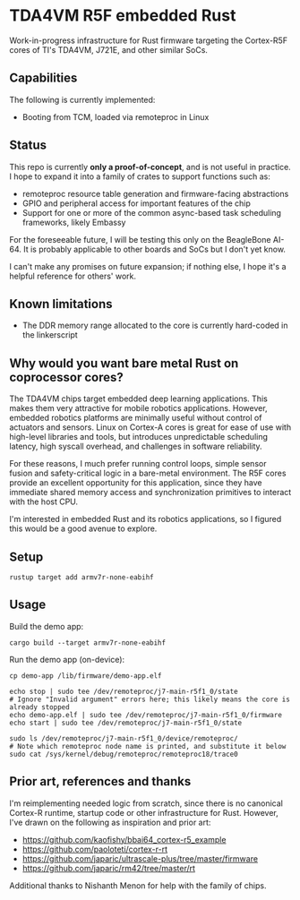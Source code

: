 # TDA4VM R5F embedded Rust

Work-in-progress infrastructure for Rust firmware targeting the Cortex-R5F cores of TI's TDA4VM,
J721E, and other similar SoCs.

## Capabilities

The following is currently implemented:
- Booting from TCM, loaded via remoteproc in Linux

## Status

This repo is currently **only a proof-of-concept**, and is not useful in practice. I hope to expand
it into a family of crates to support functions such as:

- remoteproc resource table generation and firmware-facing abstractions
- GPIO and peripheral access for important features of the chip
- Support for one or more of the common async-based task scheduling frameworks, likely Embassy

For the foreseeable future, I will be testing this only on the BeagleBone AI-64. It is probably
applicable to other boards and SoCs but I don't yet know.

I can't make any promises on future expansion; if nothing else, I hope it's a helpful reference for
others' work.

## Known limitations

- The DDR memory range allocated to the core is currently hard-coded in the linkerscript

## Why would you want bare metal Rust on coprocessor cores?

The TDA4VM chips target embedded deep learning applications. This makes them very attractive for
mobile robotics applications. However, embedded robotics platforms are minimally useful without
control of actuators and sensors. Linux on Cortex-A cores is great for ease of use with high-level
libraries and tools, but introduces unpredictable scheduling latency, high syscall overhead, and
challenges in software reliability.

For these reasons, I much prefer running control loops, simple sensor fusion and safety-critical
logic in a bare-metal environment. The R5F cores provide an excellent opportunity for this
application, since they have immediate shared memory access and synchronization primitives to
interact with the host CPU.

I'm interested in embedded Rust and its robotics applications, so I figured this would be a good
avenue to explore.

## Setup

```
rustup target add armv7r-none-eabihf
```

## Usage

Build the demo app:

```
cargo build --target armv7r-none-eabihf
```

Run the demo app (on-device):

```
cp demo-app /lib/firmware/demo-app.elf

echo stop | sudo tee /dev/remoteproc/j7-main-r5f1_0/state
# Ignore "Invalid argument" errors here; this likely means the core is already stopped
echo demo-app.elf | sudo tee /dev/remoteproc/j7-main-r5f1_0/firmware
echo start | sudo tee /dev/remoteproc/j7-main-r5f1_0/state

sudo ls /dev/remoteproc/j7-main-r5f1_0/device/remoteproc/
# Note which remoteproc node name is printed, and substitute it below
sudo cat /sys/kernel/debug/remoteproc/remoteproc18/trace0
```

## Prior art, references and thanks

I'm reimplementing needed logic from scratch, since there is no canonical Cortex-R runtime,
startup code or other infrastructure for Rust. However, I've drawn on the following as inspiration
and prior art:

- https://github.com/kaofishy/bbai64_cortex-r5_example
- https://github.com/paoloteti/cortex-r-rt
- https://github.com/japaric/ultrascale-plus/tree/master/firmware
- https://github.com/japaric/rm42/tree/master/rt

Additional thanks to Nishanth Menon for help with the family of chips.
